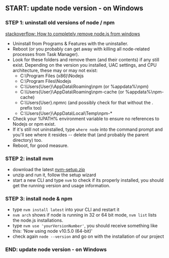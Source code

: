 ## START: update node version - on Windows
### STEP 1: uninstall old versions of node / npm
   [stackoverflow: How to completely remove node.js from windows](https://stackoverflow.com/questions/20711240/how-to-completely-remove-node-js-from-windows)
 - Uninstall from Programs & Features with the uninstaller.
 - Reboot (or you probably can get away with killing all node-related processes from Task Manager).
 - Look for these folders and remove them (and their contents) if any still exist. Depending on the version you installed, UAC settings, and CPU architecture, these may or may not exist:
   - C:\Program Files (x86)\Nodejs  
   - C:\Program Files\Nodejs  
   - C:\Users\{User}\AppData\Roaming\npm (or %appdata%\npm)  
   - C:\Users\{User}\AppData\Roaming\npm-cache (or %appdata%\npm-cache)  
   - C:\Users\{User}\.npmrc (and possibly check for that without the . prefix too)  
   - C:\Users\{User}\AppData\Local\Temp\npm-*
 - Check your %PATH% environment variable to ensure no references to Nodejs or npm exist.
 - If it's still not uninstalled, type ```where node``` into the command prompt and you'll see where it resides -- delete that (and probably the parent directory) too.
 - Reboot, for good measure.
### STEP 2: install nvm
 - download the latest [nvm-setup.zip](https://github.com/coreybutler/nvm-windows/releases)
 - unzip and run it, follow the setup wizard
 - start a new CLI and type ```nvm``` to check if its properly installed, you should get the running version and usage information. 
### STEP 3: install node & npm 
 - type ```nvm install latest``` into your CLI and restart it
 - ```nvm arch``` shows if node is running in 32 or 64 bit mode, ```nvm list``` lists the node.js installations.
 - type ```nvm use 'yourVersionNumber'```, you should receive something like this: 'Now using node v10.5.0 (64-bit)'
 - check again ```node --version``` and go on with the installation of our project 
 ### END: update node version - on Windows
